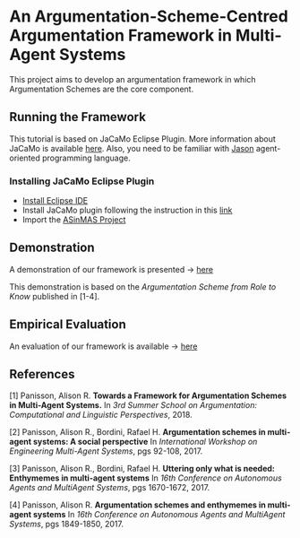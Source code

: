 # An Argumentation-Scheme-Centred Argumentation Framework in Multi-Agent Systems

This project aims to develop an argumentation framework in which Argumentation Schemes are the core component. 

## Running the Framework

This tutorial is based on JaCaMo Eclipse Plugin. More information about JaCaMo is available [here](http://jacamo.sourceforge.net/).
Also, you need to be familiar with [Jason](http://jason.sourceforge.net/wp/) agent-oriented programming language.

### Installing JaCaMo Eclipse Plugin
- [Install Eclipse IDE](https://www.eclipse.org/downloads/)
- Install JaCaMo plugin following the instruction in this [link](http://jacamo.sourceforge.net/eclipseplugin/tutorial/)
- Import the [ASinMAS Project](https://github.com/AlisonPanisson/ASinMAS)

## Demonstration

A demonstration of our framework is presented -> [here](https://github.com/AlisonPanisson/ASinMAS/blob/main/demonstration.md)

This demonstration is based on the *Argumentation Scheme from Role to Know* published in [1-4]. 

## Empirical Evaluation

An evaluation of our framework is available -> [here](https://github.com/AlisonPanisson/ASinMAS/blob/main/evaluation.md)

## References

[1] Panisson, Alison R. 
**Towards a Framework for Argumentation Schemes in Multi-Agent Systems.** 
In *3rd Summer School on Argumentation: Computational and Linguistic Perspectives*, 2018.

[2] Panisson, Alison R., Bordini, Rafael H. 
**Argumentation schemes in multi-agent systems: A social perspective**
In *International Workshop on Engineering Multi-Agent Systems*, pgs 92-108, 2017.

[3] Panisson, Alison R., Bordini, Rafael H. 
**Uttering only what is needed: Enthymemes in multi-agent systems**
In *16th Conference on Autonomous Agents and MultiAgent Systems*, pgs 1670-1672, 2017.

[4] Panisson, Alison R. 
**Argumentation schemes and enthymemes in multi-agent systems**
In *16th Conference on Autonomous Agents and MultiAgent Systems*, pgs 1849-1850, 2017.
